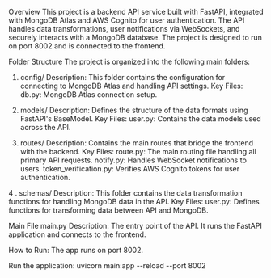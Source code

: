 Overview
This project is a backend API service built with FastAPI, integrated with MongoDB Atlas and AWS Cognito for user authentication. The API handles data transformations, user notifications via WebSockets, and securely interacts with a MongoDB database. The project is designed to run on port 8002 and is connected to the frontend.

Folder Structure
The project is organized into the following main folders:

1. config/
Description: This folder contains the configuration for connecting to MongoDB Atlas and handling API settings.
Key Files:  db.py: MongoDB Atlas connection setup.

2. models/
Description: Defines the structure of the data formats using FastAPI's BaseModel.
Key Files:  user.py: Contains the data models used across the API.

3. routes/
Description: Contains the main routes that bridge the frontend with the backend.
Key Files:
  route.py: The main routing file handling all primary API requests.
  notify.py: Handles WebSocket notifications to users.
  token_verification.py: Verifies AWS Cognito tokens for user authentication.

4 . schemas/
Description: This folder contains the data transformation functions for handling MongoDB data in the API.
Key Files:
  user.py: Defines functions for transforming data between API and MongoDB.
  
Main File
main.py
Description: The entry point of the API. It runs the FastAPI application and connects to the frontend.

How to Run: The app runs on port 8002.

Run the application:
uvicorn main:app --reload --port 8002

